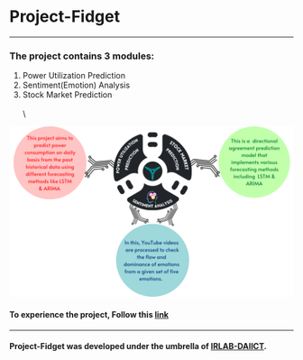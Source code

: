 # Project-Fidget
---

### The project contains 3 modules:
1. Power Utilization Prediction
1. Sentiment(Emotion) Analysis
1. Stock Market Prediction
\
\
\
<img src="https://github.com/cmdev007/Power-Utilisaton-Prediction/raw/main/static/img/graph.svg">

#### To experience the project, Follow this [link](https://power-daiict.tuxforums.com/)
---
#### Project-Fidget was developed under the umbrella of [IRLAB-DAIICT](http://irlab.daiict.ac.in/).